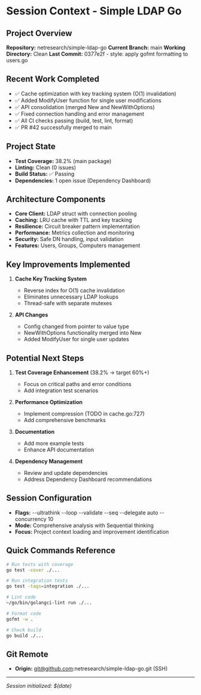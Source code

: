 # Session Context - Simple LDAP Go

## Project Overview
**Repository:** netresearch/simple-ldap-go
**Current Branch:** main
**Working Directory:** Clean
**Last Commit:** 0377e2f - style: apply gofmt formatting to users.go

## Recent Work Completed
- ✅ Cache optimization with key tracking system (O(1) invalidation)
- ✅ Added ModifyUser function for single user modifications
- ✅ API consolidation (merged New and NewWithOptions)
- ✅ Fixed connection handling and error management
- ✅ All CI checks passing (build, test, lint, format)
- ✅ PR #42 successfully merged to main

## Project State
- **Test Coverage:** 38.2% (main package)
- **Linting:** Clean (0 issues)
- **Build Status:** ✅ Passing
- **Dependencies:** 1 open issue (Dependency Dashboard)

## Architecture Components
- **Core Client:** LDAP struct with connection pooling
- **Caching:** LRU cache with TTL and key tracking
- **Resilience:** Circuit breaker pattern implementation
- **Performance:** Metrics collection and monitoring
- **Security:** Safe DN handling, input validation
- **Features:** Users, Groups, Computers management

## Key Improvements Implemented
1. **Cache Key Tracking System**
   - Reverse index for O(1) cache invalidation
   - Eliminates unnecessary LDAP lookups
   - Thread-safe with separate mutexes

2. **API Changes**
   - Config changed from pointer to value type
   - NewWithOptions functionality merged into New
   - Added ModifyUser for single user updates

## Potential Next Steps
1. **Test Coverage Enhancement** (38.2% → target 60%+)
   - Focus on critical paths and error conditions
   - Add integration test scenarios

2. **Performance Optimization**
   - Implement compression (TODO in cache.go:727)
   - Add comprehensive benchmarks

3. **Documentation**
   - Add more example tests
   - Enhance API documentation

4. **Dependency Management**
   - Review and update dependencies
   - Address Dependency Dashboard recommendations

## Session Configuration
- **Flags:** --ultrathink --loop --validate --seq --delegate auto --concurrency 10
- **Mode:** Comprehensive analysis with Sequential thinking
- **Focus:** Project context loading and improvement identification

## Quick Commands Reference
```bash
# Run tests with coverage
go test -cover ./...

# Run integration tests
go test -tags=integration ./...

# Lint code
~/go/bin/golangci-lint run ./...

# Format code
gofmt -w .

# Check build
go build ./...
```

## Git Remote
- **Origin:** git@github.com:netresearch/simple-ldap-go.git (SSH)

---
*Session initialized: $(date)*